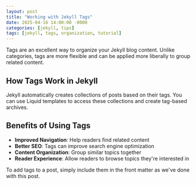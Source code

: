 ```yaml
---
layout: post
title: "Working with Jekyll Tags"
date: 2025-04-16 14:00:00 -0000
categories: [jekyll, tips]
tags: [jekyll, tags, organization, tutorial]
---
```


Tags are an excellent way to organize your Jekyll blog content. Unlike categories, tags are more flexible and can be applied more liberally to group related content.

## How Tags Work in Jekyll

Jekyll automatically creates collections of posts based on their tags. You can use Liquid templates to access these collections and create tag-based archives.

## Benefits of Using Tags

- **Improved Navigation**: Help readers find related content
- **Better SEO**: Tags can improve search engine optimization
- **Content Organization**: Group similar topics together
- **Reader Experience**: Allow readers to browse topics they're interested in

To add tags to a post, simply include them in the front matter as we've done with this post.
